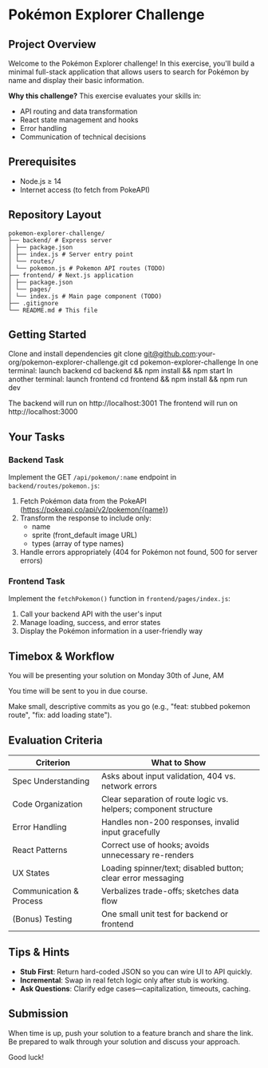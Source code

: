 # Pokémon Explorer Challenge

## Project Overview

Welcome to the Pokémon Explorer challenge! In this exercise, you'll build a minimal full-stack application that allows users to search for Pokémon by name and display their basic information.

**Why this challenge?** This exercise evaluates your skills in:

- API routing and data transformation
- React state management and hooks
- Error handling
- Communication of technical decisions

## Prerequisites

- Node.js ≥ 14
- Internet access (to fetch from PokeAPI)

## Repository Layout

```
pokemon-explorer-challenge/
├── backend/ # Express server
│ ├── package.json
│ ├── index.js # Server entry point
│ └── routes/
│ └── pokemon.js # Pokemon API routes (TODO)
├── frontend/ # Next.js application
│ ├── package.json
│ └── pages/
│ └── index.js # Main page component (TODO)
├── .gitignore
└── README.md # This file
```
## Getting Started

Clone and install dependencies
git clone git@github.com:your-org/pokemon-explorer-challenge.git
cd pokemon-explorer-challenge
In one terminal: launch backend
cd backend && npm install && npm start
In another terminal: launch frontend
cd frontend && npm install && npm run dev

The backend will run on http://localhost:3001
The frontend will run on http://localhost:3000

## Your Tasks

### Backend Task

Implement the GET `/api/pokemon/:name` endpoint in `backend/routes/pokemon.js`:

1. Fetch Pokémon data from the PokeAPI (https://pokeapi.co/api/v2/pokemon/{name})
2. Transform the response to include only:
   - name
   - sprite (front_default image URL)
   - types (array of type names)
3. Handle errors appropriately (404 for Pokémon not found, 500 for server errors)

### Frontend Task

Implement the `fetchPokemon()` function in `frontend/pages/index.js`:

1. Call your backend API with the user's input
2. Manage loading, success, and error states
3. Display the Pokémon information in a user-friendly way

## Timebox & Workflow

You will be presenting your solution on Monday 30th of June, AM

You time will be sent to you in due course.

Make small, descriptive commits as you go (e.g., "feat: stubbed pokemon route", "fix: add loading state").

## Evaluation Criteria

| Criterion               | What to Show                                                     |
| ----------------------- | ---------------------------------------------------------------- |
| Spec Understanding      | Asks about input validation, 404 vs. network errors              |
| Code Organization       | Clear separation of route logic vs. helpers; component structure |
| Error Handling          | Handles non-200 responses, invalid input gracefully              |
| React Patterns          | Correct use of hooks; avoids unnecessary re-renders              |
| UX States               | Loading spinner/text; disabled button; clear error messaging     |
| Communication & Process | Verbalizes trade-offs; sketches data flow                        |
| (Bonus) Testing         | One small unit test for backend or frontend                      |

## Tips & Hints

- **Stub First**: Return hard-coded JSON so you can wire UI to API quickly.
- **Incremental**: Swap in real fetch logic only after stub is working.
- **Ask Questions**: Clarify edge cases—capitalization, timeouts, caching.

## Submission

When time is up, push your solution to a feature branch and share the link. Be prepared to walk through your solution and discuss your approach.

Good luck!
